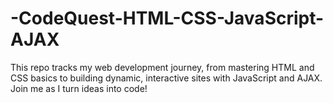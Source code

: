 # -CodeQuest-HTML-CSS-JavaScript-AJAX
This repo tracks my web development journey, from mastering HTML and CSS basics to building dynamic, interactive sites with JavaScript and AJAX. Join me as I turn ideas into code!
